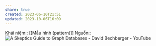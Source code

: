 ```yaml
---
share: true
created: 2023-06-10T21:51
updated: 2023-10-06T16:09
---
```

Khái niệm:: [[Mẫu hình (pattern)]]
Nguồn:: ![A Skeptics Guide to Graph Databases - David Bechberger - YouTube](https://youtu.be/yOYodfN84N4?t=640)
